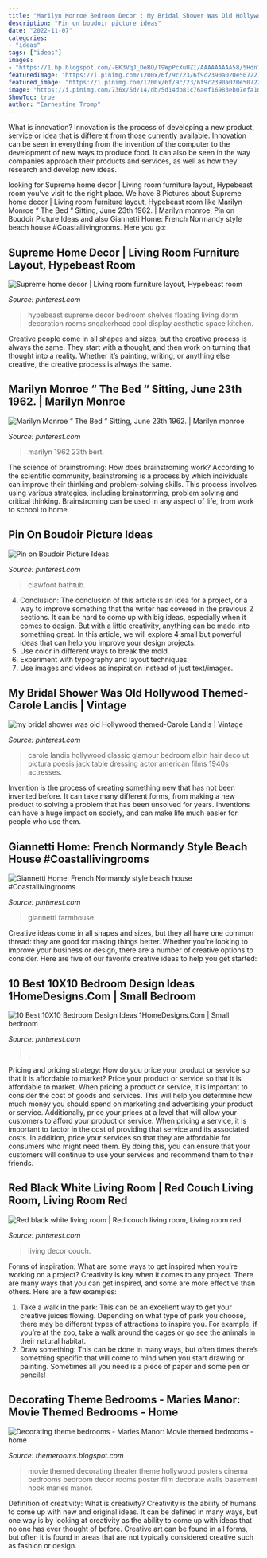 ```yaml
---
title: "Marilyn Monroe Bedroom Decor : My Bridal Shower Was Old Hollywood Themed-carole Landis"
description: "Pin on boudoir picture ideas"
date: "2022-11-07"
categories:
- "ideas"
tags: ["ideas"]
images:
- "https://1.bp.blogspot.com/-EK3VqJ_DeBQ/T9WpPcXuUZI/AAAAAAAAA58/5Hdn7bfj7M0/s1600/movie+themed+posters-home+theater+decorating+ideas-hollywood+theme.jpg"
featuredImage: "https://i.pinimg.com/1200x/6f/9c/23/6f9c2390a020e5072270f1c27639cf01.jpg"
featured_image: "https://i.pinimg.com/1200x/6f/9c/23/6f9c2390a020e5072270f1c27639cf01.jpg"
image: "https://i.pinimg.com/736x/5d/14/db/5d14db81c76aef16983eb07efa1d0d18.jpg"
ShowToc: true
author: "Earnestine Tromp"
---
```



What is innovation?
Innovation is the process of developing a new product, service or idea that is different from those currently available. Innovation can be seen in everything from the invention of the computer to the development of new ways to produce food. It can also be seen in the way companies approach their products and services, as well as how they research and develop new ideas.

	

		
looking for Supreme home decor | Living room furniture layout, Hypebeast room you've visit to the right place. We have 8 Pictures about Supreme home decor | Living room furniture layout, Hypebeast room like Marilyn Monroe “ The Bed “ Sitting, June 23th 1962. | Marilyn monroe, Pin on Boudoir Picture Ideas and also Giannetti Home: French Normandy style beach house #Coastallivingrooms. Here you go:
		
    
## Supreme Home Decor | Living Room Furniture Layout, Hypebeast Room

<img loading=lazy src="https://i.pinimg.com/736x/3d/32/80/3d3280a760f366d18a9cdab2bcda59a6--aesthetic-design-dorm-room.jpg" onerror="this.onerror=null;this.src='https://tse4.mm.bing.net/th?id=OIP.yvwZ5eozWZfrCUz74o-inQHaJ4&amp;pid=15.1';" alt="Supreme home decor | Living room furniture layout, Hypebeast room">

_Source: pinterest.com_

>hypebeast supreme decor bedroom shelves floating living dorm decoration rooms sneakerhead cool display aesthetic space kitchen. 

	

Creative people come in all shapes and sizes, but the creative process is always the same. They start with a thought, and then work on turning that thought into a reality. Whether it’s painting, writing, or anything else creative, the creative process is always the same.

    
## Marilyn Monroe “ The Bed “ Sitting, June 23th 1962. | Marilyn Monroe

<img loading=lazy src="https://i.pinimg.com/736x/5d/14/db/5d14db81c76aef16983eb07efa1d0d18.jpg" onerror="this.onerror=null;this.src='https://tse4.mm.bing.net/th?id=OIP.Lyl4MUgGIbBNnUWhP0p89wHaLw&amp;pid=15.1';" alt="Marilyn Monroe “ The Bed “ Sitting, June 23th 1962. | Marilyn monroe">

_Source: pinterest.com_

>marilyn 1962 23th bert. 

	

The science of brainstroming: How does brainstroming work?
According to the scientific community, brainstroming is a process by which individuals can improve their thinking and problem-solving skills. This process involves using various strategies, including brainstorming, problem solving and critical thinking. Brainstroming can be used in any aspect of life, from work to school to home.

    
## Pin On Boudoir Picture Ideas

<img loading=lazy src="https://i.pinimg.com/736x/9e/07/c5/9e07c5af8303d0e891d102ffec5b409a.jpg" onerror="this.onerror=null;this.src='https://tse2.mm.bing.net/th?id=OIP.sCQ5e4WMIaXGZnO5CHchhwAAAA&amp;pid=15.1';" alt="Pin on Boudoir Picture Ideas">

_Source: pinterest.com_

>clawfoot bathtub. 

	

4. Conclusion: The conclusion of this article is an idea for a project, or a way to improve something that the writer has covered in the previous 2 sections.
It can be hard to come up with big ideas, especially when it comes to design. But with a little creativity, anything can be made into something great. In this article, we will explore 4 small but powerful ideas that can help you improve your design projects.
1. Use color in different ways to break the mold.
2. Experiment with typography and layout techniques.
3. Use images and videos as inspiration instead of just text/images.

    
## My Bridal Shower Was Old Hollywood Themed-Carole Landis | Vintage

<img loading=lazy src="https://i.pinimg.com/originals/6a/c2/24/6ac22458680d7ade7623f46979db63ed.jpg" onerror="this.onerror=null;this.src='https://tse3.mm.bing.net/th?id=OIP.AHvZcmlLfbNGDmsS8b78ewAAAA&amp;pid=15.1';" alt="my bridal shower was old Hollywood themed-Carole Landis | Vintage">

_Source: pinterest.com_

>carole landis hollywood classic glamour bedroom albin hair deco ut pictura poesis jack table dressing actor american films 1940s actresses. 

	

Invention is the process of creating something new that has not been invented before. It can take many different forms, from making a new product to solving a problem that has been unsolved for years. Inventions can have a huge impact on society, and can make life much easier for people who use them.

    
## Giannetti Home: French Normandy Style Beach House #Coastallivingrooms

<img loading=lazy src="https://i.pinimg.com/736x/bc/aa/86/bcaa86d482e0723f87fd6a4bb114f002.jpg" onerror="this.onerror=null;this.src='https://tse2.mm.bing.net/th?id=OIP.Sc_7MdspY8LI8SJHSSg8oAHaI8&amp;pid=15.1';" alt="Giannetti Home: French Normandy style beach house #Coastallivingrooms">

_Source: pinterest.com_

>giannetti farmhouse. 

	

Creative ideas come in all shapes and sizes, but they all have one common thread: they are good for making things better. Whether you're looking to improve your business or design, there are a number of creative options to consider. Here are five of our favorite creative ideas to help you get started: 

    
## 10 Best 10X10 Bedroom Design Ideas 1HomeDesigns.Com | Small Bedroom

<img loading=lazy src="https://i.pinimg.com/736x/34/d5/94/34d594e4f0594d820c8cbf3fa1b9597e.jpg" onerror="this.onerror=null;this.src='https://tse1.mm.bing.net/th?id=OIP.jkYP5073R_KVEHZyoExSUQHaGv&amp;pid=15.1';" alt="10 Best 10X10 Bedroom Design Ideas 1HomeDesigns.Com | Small bedroom">

_Source: pinterest.com_

>. 

	

Pricing and pricing strategy: How do you price your product or service so that it is affordable to market?
Price your product or service so that it is affordable to market. When pricing a product or service, it is important to consider the cost of goods and services. This will help you determine how much money you should spend on marketing and advertising your product or service. Additionally, price your prices at a level that will allow your customers to afford your product or service. When pricing a service, it is important to factor in the cost of providing that service and its associated costs. In addition, price your services so that they are affordable for consumers who might need them. By doing this, you can ensure that your customers will continue to use your services and recommend them to their friends.

    
## Red Black White Living Room | Red Couch Living Room, Living Room Red

<img loading=lazy src="https://i.pinimg.com/1200x/6f/9c/23/6f9c2390a020e5072270f1c27639cf01.jpg" onerror="this.onerror=null;this.src='https://tse1.mm.bing.net/th?id=OIP.VWdfYrEKSmsujSvthzngOQHaMr&amp;pid=15.1';" alt="Red black white living room | Red couch living room, Living room red">

_Source: pinterest.com_

>living decor couch. 

	

Forms of inspiration: What are some ways to get inspired when you’re working on a project?
Creativity is key when it comes to any project. There are many ways that you can get inspired, and some are more effective than others. Here are a few examples: 
1. Take a walk in the park: This can be an excellent way to get your creative juices flowing. Depending on what type of park you choose, there may be different types of attractions to inspire you. For example, if you’re at the zoo, take a walk around the cages or go see the animals in their natural habitat. 
2. Draw something: This can be done in many ways, but often times there’s something specific that will come to mind when you start drawing or painting. Sometimes all you need is a piece of paper and some pen or pencils!

    
## Decorating Theme Bedrooms - Maries Manor: Movie Themed Bedrooms - Home

<img loading=lazy src="https://1.bp.blogspot.com/-EK3VqJ_DeBQ/T9WpPcXuUZI/AAAAAAAAA58/5Hdn7bfj7M0/s1600/movie+themed+posters-home+theater+decorating+ideas-hollywood+theme.jpg" onerror="this.onerror=null;this.src='https://tse3.mm.bing.net/th?id=OIP.woxff2O3YjDLvrR8dX3WKAAAAA&amp;pid=15.1';" alt="Decorating theme bedrooms - Maries Manor: Movie themed bedrooms - home">

_Source: themerooms.blogspot.com_

>movie themed decorating theater theme hollywood posters cinema bedrooms bedroom decor rooms poster film decorate walls basement nook maries manor. 

	

Definition of creativity: What is creativity?
Creativity is the ability of humans to come up with new and original ideas. It can be defined in many ways, but one way is by looking at creativity as the ability to come up with ideas that no one has ever thought of before. Creative art can be found in all forms, but often it is found in areas that are not typically considered creative such as fashion or design.

